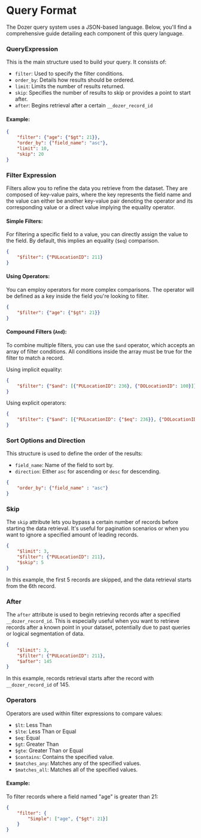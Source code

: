 # Query Format
The Dozer query system uses a JSON-based language. Below, you'll find a comprehensive guide detailing each component of this query language.

### QueryExpression

This is the main structure used to build your query. It consists of:

- `filter`: Used to specify the filter conditions.
- `order_by`: Details how results should be ordered.
- `limit`: Limits the number of results returned.
- `skip`: Specifies the number of results to skip or provides a point to start after.
- `after`: Begins retrieval after a certain `__dozer_record_id`

#### Example:

```json
{
    "filter": {"age": {"$gt": 21}},
    "order_by": {"field_name": "asc"},
    "limit": 10,
    "skip": 20
}
```

### Filter Expression

Filters allow you to refine the data you retrieve from the dataset. They are composed of key-value pairs, where the key represents the field name and the value can either be another key-value pair denoting the operator and its corresponding value or a direct value implying the equality operator.

#### Simple Filters:
For filtering a specific field to a value, you can directly assign the value to the field. By default, this implies an equality (`$eq`) comparison.

```json
{
    "$filter": {"PULocationID": 211}
}
```

#### Using Operators:
You can employ operators for more complex comparisons. The operator will be defined as a key inside the field you're looking to filter.

```json
{
    "$filter": {"age": {"$gt": 21}}
}
```

#### Compound Filters (`And`):
To combine multiple filters, you can use the `$and` operator, which accepts an array of filter conditions. All conditions inside the array must be true for the filter to match a record.

Using implicit equality:
```json
{
    "$filter": {"$and": [{"PULocationID": 236}, {"DOLocationID": 100}]}
}
```

Using explicit operators:
```json
{
    "$filter": {"$and": [{"PULocationID": {"$eq": 236}}, {"DOLocationID": {"$eq": 100}}]}
}
```

### Sort Options and Direction

This structure is used to define the order of the results:

- `field_name`: Name of the field to sort by.
- `direction`: Either `asc` for ascending or `desc` for descending.

```json
{
    "order_by": {"field_name" : "asc"}
}
```

### Skip

The `skip` attribute lets you bypass a certain number of records before starting the data retrieval. It's useful for pagination scenarios or when you want to ignore a specified amount of leading records.

```json
{
    "$limit": 3, 
    "$filter": {"PULocationID": 211}, 
    "$skip": 5
}
```

In this example, the first 5 records are skipped, and the data retrieval starts from the 6th record.

### After

The `after` attribute is used to begin retrieving records after a specified `__dozer_record_id`. This is especially useful when you want to retrieve records after a known point in your dataset, potentially due to past queries or logical segmentation of data.

```json
{
    "$limit": 3, 
    "$filter": {"PULocationID": 211}, 
    "$after": 145
}
```

In this example, records retrieval starts after the record with `__dozer_record_id` of 145.


### Operators

Operators are used within filter expressions to compare values:

- `$lt`: Less Than
- `$lte`: Less Than or Equal
- `$eq`: Equal
- `$gt`: Greater Than
- `$gte`: Greater Than or Equal
- `$contains`: Contains the specified value.
- `$matches_any`: Matches any of the specified values.
- `$matches_all`: Matches all of the specified values.

#### Example:

To filter records where a field named "age" is greater than 21:

```json
{
    "filter": {
        "Simple": ["age", {"$gt": 21}]
    }
}
```
